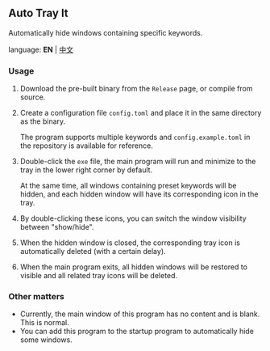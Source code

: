 ## Auto Tray It

Automatically hide windows containing specific keywords. 

language: **EN** | [中文](./README_CN.md)

### Usage

1. Download the pre-built binary from the `Release` page, or compile from source.

2. Create a configuration file `config.toml` and place it in the same directory as the binary.

   The program supports multiple keywords and `config.example.toml` in the repository is available for reference.

3. Double-click the `exe` file, the main program will run and minimize to the tray in the lower right corner by default. 

   At the same time, all windows containing preset keywords will be hidden, and each hidden window will have its corresponding icon in the tray.

4. By double-clicking these icons, you can switch the window visibility between "show/hide".

5. When the hidden window is closed, the corresponding tray icon is automatically deleted (with a certain delay).

6. When the main program exits, all hidden windows will be restored to visible and all related tray icons will be deleted.

### Other matters

+ Currently, the main window of this program has no content and is blank. This is normal.
+ You can add this program to the startup program to automatically hide some windows.

